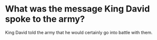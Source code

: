 # What was the message King David spoke to the army?

King David told the army that he would certainly go into battle with them.
